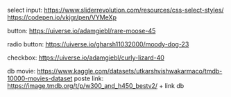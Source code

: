 select input:
https://www.sliderrevolution.com/resources/css-select-styles/
https://codepen.io/vkjgr/pen/VYMeXp

button:
https://uiverse.io/adamgiebl/rare-moose-45

radio button:
https://uiverse.io/gharsh11032000/moody-dog-23

checkbox:
https://uiverse.io/adamgiebl/curly-lizard-40



db movie:
https://www.kaggle.com/datasets/utkarshvishwakarmaco/tmdb-10000-movies-dataset
poste link: https://image.tmdb.org/t/p/w300_and_h450_bestv2/ + link db
